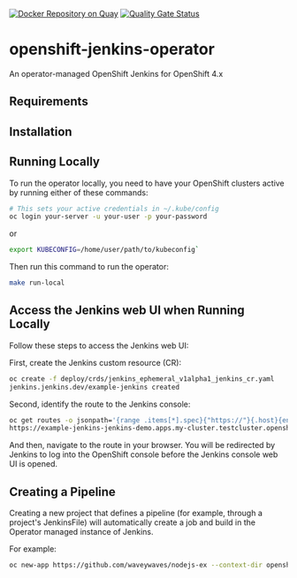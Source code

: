 [![Docker Repository on Quay](https://quay.io/repository/redhat-developer/openshift-jenkins-operator/status "Docker Repository on Quay")](https://quay.io/repository/redhat-developer/openshift-jenkins-operator) [![Quality Gate Status](https://sonarcloud.io/api/project_badges/measure?project=akram_openshift-jenkins-operator&metric=alert_status)](https://sonarcloud.io/dashboard?id=akram_openshift-jenkins-operator)


# openshift-jenkins-operator
An operator-managed OpenShift Jenkins for OpenShift 4.x

## Requirements

## Installation

## Running Locally

To run the operator locally, you need to have your OpenShift clusters
active by running either of these commands:
``` bash
# This sets your active credentials in ~/.kube/config
oc login your-server -u your-user -p your-password
```
or
``` bash
export KUBECONFIG=/home/user/path/to/kubeconfig`
```

Then run this command to run the operator:
``` bash
make run-local
```
## Access the Jenkins web UI when Running Locally

Follow these steps to access the Jenkins web UI:

First, create the Jenkins custom resource (CR):
``` bash
oc create -f deploy/crds/jenkins_ephemeral_v1alpha1_jenkins_cr.yaml
jenkins.jenkins.dev/example-jenkins created
```
Second, identify the route to the Jenkins console:
```bash
oc get routes -o jsonpath='{range .items[*].spec}{"https://"}{.host}{end}{":443\n"}'
https://example-jenkins-jenkins-demo.apps.my-cluster.testcluster.openshift.com:443
```
And then, navigate to the route in your browser. You will be redirected
by Jenkins to log into the OpenShift console before the Jenkins console
web UI is opened.

## Creating a Pipeline

Creating a new project that defines a pipeline (for example, through a
project's JenkinsFile) will automatically create a job and build in
the Operator managed instance of Jenkins.

For example:
``` bash
oc new-app https://github.com/waveywaves/nodejs-ex --context-dir openshift/pipelines
```






